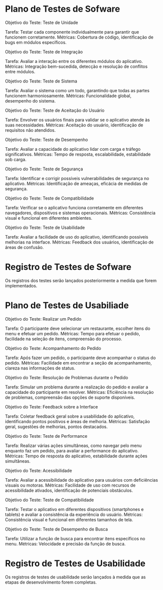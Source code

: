 # Plano de Testes de Sofware
Objetivo do Teste: Teste de Unidade

Tarefa: Testar cada componente individualmente para garantir que funcionem corretamente.
Métricas: Cobertura de código, identificação de bugs em módulos específicos.

Objetivo do Teste: Teste de Integração

Tarefa: Avaliar a interação entre os diferentes módulos do aplicativo.
Métricas: Integração bem-sucedida, detecção e resolução de conflitos entre módulos.

Objetivo do Teste: Teste de Sistema

Tarefa: Avaliar o sistema como um todo, garantindo que todas as partes funcionem harmoniosamente.
Métricas: Funcionalidade global, desempenho do sistema.

Objetivo do Teste: Teste de Aceitação do Usuário

Tarefa: Envolver os usuários finais para validar se o aplicativo atende às suas necessidades.
Métricas: Aceitação do usuário, identificação de requisitos não atendidos.

Objetivo do Teste: Teste de Desempenho

Tarefa: Avaliar a capacidade do aplicativo lidar com carga e tráfego significativos.
Métricas: Tempo de resposta, escalabilidade, estabilidade sob carga.

Objetivo do Teste: Teste de Segurança

Tarefa: Identificar e corrigir possíveis vulnerabilidades de segurança no aplicativo.
Métricas: Identificação de ameaças, eficácia de medidas de segurança.

Objetivo do Teste: Teste de Compatibilidade

Tarefa: Verificar se o aplicativo funciona corretamente em diferentes navegadores, dispositivos e sistemas operacionais.
Métricas: Consistência visual e funcional em diferentes ambientes.

Objetivo do Teste: Teste de Usabilidade

Tarefa: Avaliar a facilidade de uso do aplicativo, identificando possíveis melhorias na interface.
Métricas: Feedback dos usuários, identificação de áreas de confusão.
# Registro de Testes de Sofware
Os registros dos testes serão lançados posteriormente a medida que forem implementados.
# Plano de Testes de Usabiliade

Objetivo do Teste: Realizar um Pedido

Tarefa: O participante deve selecionar um restaurante, escolher itens do menu e efetuar um pedido.
Métricas: Tempo para efetuar o pedido, facilidade na seleção de itens, compreensão do processo.

Objetivo do Teste: Acompanhamento do Pedido

Tarefa: Após fazer um pedido, o participante deve acompanhar o status do pedido.
Métricas: Facilidade em encontrar a seção de acompanhamento, clareza nas informações de status.

Objetivo do Teste: Resolução de Problemas durante o Pedido

Tarefa: Simular um problema durante a realização do pedido e avaliar a capacidade do participante em resolver.
Métricas: Eficiência na resolução de problemas, compreensão das opções de suporte disponíveis.

Objetivo do Teste: Feedback sobre a Interface

Tarefa: Coletar feedback geral sobre a usabilidade do aplicativo, identificando pontos positivos e áreas de melhoria.
Métricas: Satisfação geral, sugestões de melhorias, pontos destacados.

Objetivo do Teste: Teste de Performance

Tarefa: Realizar várias ações simultâneas, como navegar pelo menu enquanto faz um pedido, para avaliar a performance do aplicativo.
Métricas: Tempo de resposta do aplicativo, estabilidade durante ações simultâneas.

Objetivo do Teste: Acessibilidade

Tarefa: Avaliar a acessibilidade do aplicativo para usuários com deficiências visuais ou motoras.
Métricas: Facilidade de uso com recursos de acessibilidade ativados, identificação de potenciais obstáculos.

Objetivo do Teste: Teste de Compatibilidade

Tarefa: Testar o aplicativo em diferentes dispositivos (smartphones e tablets) e avaliar a consistência da experiência do usuário.
Métricas: Consistência visual e funcional em diferentes tamanhos de tela.

Objetivo do Teste: Teste de Desempenho de Busca

Tarefa: Utilizar a função de busca para encontrar itens específicos no menu.
Métricas: Velocidade e precisão da função de busca.
# Registro de Testes de Usabilidade
Os registros de testes de usabilidade serão lançados à medida que as etapas de desenvolvimento forem completas.


<!--
# Planos de Testes de Software

Apresente os cenários de testes utilizados na realização dos testes da sua aplicação. Escolha cenários de testes que demonstrem os requisitos sendo satisfeitos.

Enumere quais cenários de testes foram selecionados para teste. Neste tópico o grupo deve detalhar quais funcionalidades avaliadas, o grupo de usuários que foi escolhido para participar do teste e as ferramentas utilizadas.
 
# Evidências de Testes de Software

Apresente imagens e/ou vídeos que comprovam que um determinado teste foi executado, e o resultado esperado foi obtido. Normalmente são screenshots de telas, ou vídeos do software em funcionamento.
-->
